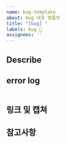 ```yaml
---
name: bug-template
about: bug 대응 템플릿
title: "[bug] "
labels: bug 🐞
assignees: ''
---
```


## Describe


## error log
```java

```


## 링크 및 캡쳐


## 참고사항

